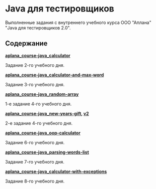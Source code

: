 # Java для тестировщиков

Выполненные задания с внутреннего учебного курса ООО "Аплана" "Java для тестировщиков 2.0".

## Содержание

**[aplana_course-java_calculator](https://github.com/Ata297/aplana_course-java/tree/master/aplana_course-java_calculator)**

Задание 2-го учебного дня.

**[aplana_course-java_calculator-and-max-word](https://github.com/Ata297/aplana_course-java/tree/master/aplana_course-java_calculator-and-max-word)**

Задание 3-го учебного дня.

**[aplana_course-java_random-array](https://github.com/Ata297/aplana_course-java/tree/master/aplana_course-java_random-array)**

1-е задание 4-го учебного дня.

**[aplana_course-java_new-years-gift](https://github.com/Ata297/aplana_course-java/tree/master/aplana_course-java_new-years-gift), [v2](https://github.com/Ata297/aplana_course-java/tree/master/aplana_course-java_new-years-gift2)**

2-е задание 4-го учебного дня.

**[aplana_course-java_oop-calculator](https://github.com/Ata297/aplana_course-java/tree/master/aplana_course-java_oop-calculator)**

Задание 6-го учебного дня.

**[aplana_course-java_parsing-words-list](https://github.com/Ata297/aplana_course-java/tree/master/aplana_course-java_parsing-words-list)**

Задание 7-го учебного дня.

**[aplana_course-java_calculator-with-exceptions](https://github.com/Ata297/aplana_course-java/tree/master/aplana_course-java_calculator-with-exceptions)**

Задание 8-го учебного дня.
